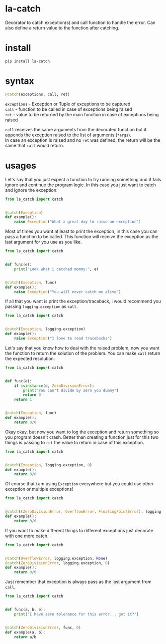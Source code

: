 # la-catch
Decorator to catch exception(s) and call function to handle the error. Can also define a return value to the function after catching.  

# install
`pip install la-catch`  

# syntax
```python
@catch(exceptions, call, ret)
```
`exceptions` - Exception or Tuple of exceptions to be captured  
`call` - function to be called in case of exceptions being raised  
`ret` - value to be returned by the main function in case of exceptions being raised  

`call` receives the same arguments from the decorated function but it appends the exception raised to the list of arguments (`*args`).  
In case an exception is raised and no `ret` was defined, the return will be the same that `call` would return.  

# usages
Let's say that you just expect a function to try running something and if fails ignore and continue the program logic. In this case you just want to catch and ignore the exception:  
```python
from la_catch import catch


@catch(Exception)
def example():
    raise Exception("What a great day to raise an exception")
```

Most of times you want at least to print the exception, in this case you can pass a function to be called. This function will receive the exception as the last argument for you use as you like.  
```python
from la_catch import catch


def func(e):
    print("Look what i catched mommy:", e)


@catch(Exception, func)
def example():
    raise Exception("You will never catch me alive")
```

If all that you want is print the exception/traceback, i would recommend you passing `logging.exception` as `call`.  
```python
from la_catch import catch


@catch(Exception, logging.exception)
def example():
    raise Exception("I love to read tracebacks")
```

Let's say that you know how to deal with the raised problem, now you want the function to return the solution of the problem. You can make `call` return the expected resolution.  
```python
from la_catch import catch


def func(e):
    if isinstance(e, ZeroDivisionError):
        print("You can't divide by zero you dummy")
        return 0
    return 1


@catch(Exception, func)
def example():
    return 0/0
```

Okay okay, but now you want to log the exception and return something so you program doesn't crash. Better than creating a function just for this two things is passing to `ret` the value to return in case of this exception.  
```python
from la_catch import catch


@catch(Exception, logging.exception, 0)
def example():
    return 0/0
```

Of course that i am using `Exception` everywhere but you could use other exception or multiple exceptions!  
```python
from la_catch import catch


@catch((ZeroDivisionError, OverflowError, FloatingPointError), logging.exception, 0)
def example():
    return 0/0
```

If you want to make different things to different exceptions just decorate with one more catch.  
```python
from la_catch import catch


@catch(OverflowError, logging.exception, None)
@catch(ZeroDivisionError, logging.exception, 0)
def example():
    return 0/0
```

Just remember that exception is always pass as the last argument from `call`.  
```python
from la_catch import catch


def func(a, b, e):
    print("I have zero tolerance for this error... got it?")


@catch(ZeroDivisionError, func, 0)
def example(a, b):
    return a/b
```
